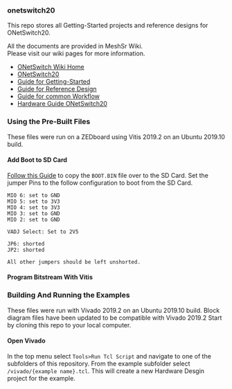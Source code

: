 ### onetswitch20
This repo stores all Getting-Started projects and reference designs for ONetSwitch20.  

All the documents are provided in MeshSr Wiki.  
Please visit our wiki pages for more information.  
* [ONetSwitch Wiki Home](https://github.com/meshsr/wiki/wiki)  
* [ONetSwitch20](https://github.com/MeshSr/wiki/wiki/ONetSwitch20)
* [Guide for Getting-Started](https://github.com/MeshSr/wiki/wiki/Guide-Getting-Started)  
* [Guide for Reference Design](https://github.com/MeshSr/wiki/wiki/Guide-Reference-Design)  
* [Guide for common Workflow](https://github.com/MeshSr/wiki/wiki/Guide-Workflow)  
* [Hardware Guide ONetSwitch20](https://github.com/MeshSr/ONetSwitch/blob/master/doc/msr-ons20-hwug.pdf)

### Using the Pre-Built Files

These files were run on a ZEDboard using Vitis 2019.2 on an Ubuntu 2019.10 build.

#### Add Boot to SD Card

[Follow this Guide](https://xilinx-wiki.atlassian.net/wiki/spaces/A/pages/18841655/Prepare+Boot+Medium) to copy the `BOOT.BIN` file over to the SD Card. Set the jumper Pins to the follow configuration to boot from the SD Card.

```
MIO 6: set to GND
MIO 5: set to 3V3
MIO 4: set to 3V3
MIO 3: set to GND
MIO 2: set to GND

VADJ Select: Set to 2V5

JP6: shorted
JP2: shorted

All other jumpers should be left unshorted.
```
#### Program Bitstream With Vitis




### Building And Running the Examples

These files were run with Vivado 2019.2 on an Ubuntu 2019.10 build. Block diagram files have been updated to be compatible with Vivado 2019.2 Start by cloning this repo to your local computer.

#### Open Vivado

In the top menu select `Tools>Run Tcl Script` and navigate to one of the subfolders of this repository. From the example subfolder select `/vivado/{example name}.tcl`.  This will create a new Hardware Desgin project for the example.


